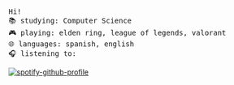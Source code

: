 <samp>
Hi! <br>
  📚 studying: Computer Science <br> 
  🎮 playing: elden ring, league of legends, valorant <br>
  🌐 languages: spanish, english <br> 
  🎧 listening to: <br>
</samp>
  
[![spotify-github-profile](https://spotify-github-profile.vercel.app/api/view?uid=31dlw25joy5zyxca7eemkdt2lugq&cover_image=true&theme=novatorem&bar_color=53b14f&bar_color_cover=true)](https://spotify-github-profile.vercel.app/api/view?uid=31dlw25joy5zyxca7eemkdt2lugq&redirect=true)
